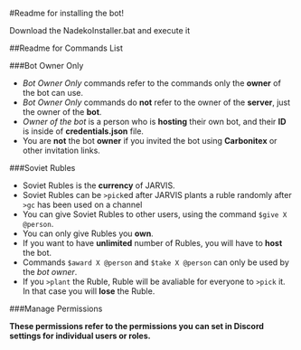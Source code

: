 #Readme for installing the bot!

Download the NadekoInstaller.bat and execute it








##Readme for Commands List

###Bot Owner Only

- *Bot Owner Only* commands refer to the commands only the **owner** of the bot can use.
- *Bot Owner Only* commands do **not** refer to the owner of the **server**, just the owner of the **bot**.
- *Owner of the bot* is a person who is **hosting** their own bot, and their **ID** is inside of **credentials.json** file.
- You are **not** the bot **owner** if you invited the bot using **Carbonitex** or other invitation links.

###Soviet Rubles

- Soviet Rubles is the **currency** of JARVIS.
- Soviet Rubles can be `>pick`ed after JARVIS plants a ruble randomly after `>gc` has been used on a channel
- You can give Soviet Rubles to other users, using the command `$give X @person`.
- You can only give Rubles you **own**.
- If you want to have **unlimited** number of Rubles, you will have to **host** the bot.
- Commands `$award X @person` and `$take X @person` can only be used by the *bot owner*.
- If you `>plant` the Ruble, Ruble will be avaliable for everyone to `>pick` it. In that case you will **lose** the Ruble.

###Manage Permissions

**These permissions refer to the permissions you can set in Discord settings for individual users or roles.**
